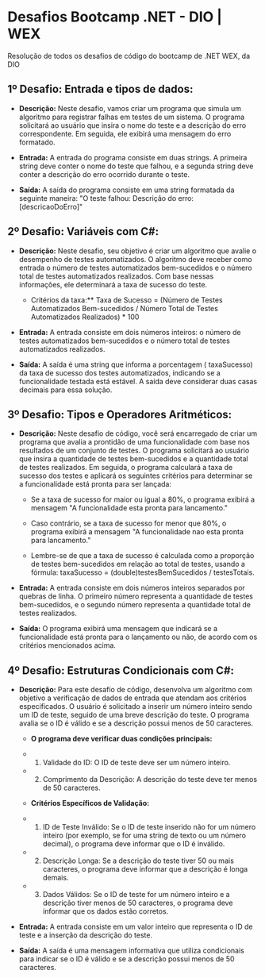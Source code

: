 # Desafios Bootcamp .NET - DIO | WEX

Resolução de todos os desafios de código do bootcamp de .NET WEX, da DIO

## 1º Desafio: Entrada e tipos de dados:

- **Descrição:**
Neste desafio, vamos criar um programa que simula um algoritmo para registrar falhas em testes de um sistema. O programa solicitará ao usuário que insira o nome do teste e a descrição do erro correspondente. Em seguida, ele exibirá uma mensagem do erro formatado.

- **Entrada:**
A entrada do programa consiste em duas strings. A primeira string deve conter o nome do teste que falhou, e a segunda string deve conter a descrição do erro ocorrido durante o teste.

- **Saída:**
A saída do programa consiste em uma string formatada da seguinte maneira:
"O teste falhou: Descrição do erro: [descricaoDoErro]"

## 2º Desafio: Variáveis com C#:

- **Descrição:**
Neste desafio, seu objetivo é criar um algoritmo que avalie o desempenho de testes automatizados. O algoritmo deve receber como entrada o número de testes automatizados bem-sucedidos e o número total de testes automatizados realizados. Com base nessas informações, ele determinará a taxa de sucesso do teste.

   * Critérios da taxa:** Taxa de Sucesso = (Número de Testes Automatizados Bem-sucedidos / Número Total de Testes Automatizados Realizados) * 100

- **Entrada:**
A entrada consiste em dois números inteiros: o número de testes automatizados bem-sucedidos e o número total de testes automatizados realizados.

- **Saída:**
A saída é uma string que informa a porcentagem ( taxaSucesso) da taxa de sucesso dos testes automatizados, indicando se a funcionalidade testada está estável. A saída deve considerar duas casas decimais para essa solução.

## 3º Desafio: Tipos e Operadores Aritméticos:

- **Descrição:**
Neste desafio de código, você será encarregado de criar um programa que avalia a prontidão de uma funcionalidade com base nos resultados de um conjunto de testes. O programa solicitará ao usuário que insira a quantidade de testes bem-sucedidos e a quantidade total de testes realizados. Em seguida, o programa calculará a taxa de sucesso dos testes e aplicará os seguintes critérios para determinar se a funcionalidade está pronta para ser lançada:

    * Se a taxa de sucesso for maior ou igual a 80%, o programa exibirá a mensagem "A funcionalidade esta pronta para lancamento."
    * Caso contrário, se a taxa de sucesso for menor que 80%, o programa exibirá a mensagem "A funcionalidade nao esta pronta para lancamento."

    * Lembre-se de que a taxa de sucesso é calculada como a proporção de testes bem-sucedidos em relação ao total de testes, usando a fórmula: 
taxaSucesso = (double)testesBemSucedidos / testesTotais.

- **Entrada:**
A entrada consiste em dois números inteiros separados por quebras de linha. O primeiro número representa a quantidade de testes bem-sucedidos, e o segundo número representa a quantidade total de testes realizados.

- **Saída:**
O programa exibirá uma mensagem que indicará se a funcionalidade está pronta para o lançamento ou não, de acordo com os critérios mencionados acima.

## 4º Desafio: Estruturas Condicionais com C#:

- **Descrição:**
Para este desafio de código, desenvolva um algoritmo com objetivo a verificação de dados de entrada que atendam aos critérios especificados. O usuário é solicitado a inserir um número inteiro sendo um ID de teste, seguido de uma breve descrição do teste. O programa avalia se o ID é válido e se a descrição possui menos de 50 caracteres.

    * **O programa deve verificar duas condições principais:**

    * 1. Validade do ID: O ID de teste deve ser um número inteiro.
    * 2. Comprimento da Descrição: A descrição do teste deve ter menos de 50 caracteres.

    * **Critérios Específicos de Validação:**

    * 1. ID de Teste Inválido:
        Se o ID de teste inserido não for um número inteiro (por exemplo, se for uma string de texto ou um número decimal), o programa deve informar que o ID é inválido.

    * 2. Descrição Longa:
        Se a descrição do teste tiver 50 ou mais caracteres, o programa deve informar que a descrição é longa demais.  

    * 3. Dados Válidos:
        Se o ID de teste for um número inteiro e a descrição tiver menos de 50 caracteres, o programa deve informar que os dados estão corretos.

- **Entrada:**
A entrada consiste em um valor inteiro que representa o ID de teste e a inserção da descrição do teste.

- **Saída:**
A saída é uma mensagem informativa que utiliza condicionais para indicar se o ID é válido e se a descrição possui menos de 50 caracteres.

